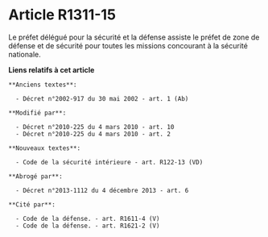 # Article R1311-15

Le préfet délégué pour la sécurité et la défense assiste le préfet de zone de défense et de sécurité pour toutes les missions
concourant à la sécurité nationale.

**Liens relatifs à cet article**

	**Anciens textes**:

	  - Décret n°2002-917 du 30 mai 2002 - art. 1 (Ab)

	**Modifié par**:

	  - Décret n°2010-225 du 4 mars 2010 - art. 10
	  - Décret n°2010-225 du 4 mars 2010 - art. 2

	**Nouveaux textes**:

	  - Code de la sécurité intérieure - art. R122-13 (VD)

	**Abrogé par**:

	  - Décret n°2013-1112 du 4 décembre 2013 - art. 6

	**Cité par**:

	  - Code de la défense. - art. R1611-4 (V)
	  - Code de la défense. - art. R1621-2 (V)
